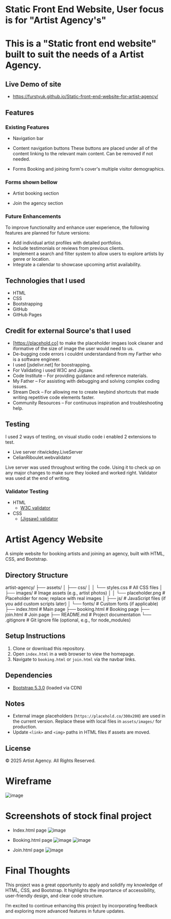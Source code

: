 # Static Front End Website, User focus is for "Artist Agency's" 

# This is a "Static front end website" built to suit the needs of a Artist Agency.

## Live Demo of site

- https://furstyuk.github.io/Static-front-end-website-for-artist-agency/

## Features

### Existing Features

- Navigation bar

- Content navigation buttons
  These buttons are placed under all of the content linking to the relevant main content. Can be removed if not needed.

- Forms
  Booking and joining form's cover's multiple visitor demographics.

### Forms shown bellow

- Artist booking section

- Join the agency section

  
### Future Enhancements

To improve functionality and enhance user experience, the following features are planned for future versions:

- Add individual artist profiles with detailed portfolios.
- Include testimonials or reviews from previous clients.
- Implement a search and filter system to allow users to explore artists by genre or location.
- Integrate a calendar to showcase upcoming artist availability.

## Technologies that I used
* HTML
* CSS
* Bootstrapping
* GitHub
* GitHub Pages

## Credit for external Source's that I used

* [https://placehold.co] to make the placeholder imgaes look cleaner and iformative of the size of image the user would need to us.
* De-bugging code errors i couldnt understandand from my Farther who is a software engineer.
* I used [jsdelivr.net] for boostrapping.
* For Validating i used W3C and Jigsaw.
* Code Institute – For providing guidance and reference materials.
* My Father – For assisting with debugging and solving complex coding issues.
* Stream Deck – For allowing me to create keybind shortcuts that made writing repetitive code elements faster.
* Community Resources – For continuous inspiration and troubleshooting help.
  
## Testing

I used 2 ways of testing, on visual studio code i enabled 2 extensions to test. 
 - Live server ritwickdey.LiveServer
 - CelianRiboulet.webvalidator

Live server was used throughout writing the code. Using it to check up on any major changes to make sure they looked and worked right.
Validator was used at the end of writing.


### Validator Testing 

- HTML
  -  [W3C validator](https://validator.w3.org/nu/?doc=https%3A%2F%2Fcode-institute-org.github.io%2Flove-running-2.0%2Findex.html)
- CSS
  -  [(Jigsaw) validator](https://jigsaw.w3.org/css-validator/validator?uri=https%3A%2F%2Fvalidator.w3.org%2Fnu%2F%3Fdoc%3Dhttps%253A%252F%252Fcode-institute-org.github.io%252Flove-running-2.0%252Findex.html&profile=css3svg&usermedium=all&warning=1&vextwarning=&lang=en#css)

# Artist Agency Website

A simple website for booking artists and joining an agency, built with HTML, CSS, and Bootstrap.

## Directory Structure

artist-agency/
├── assets/
│   ├── css/
│   │   └── styles.css         # All CSS files
│   ├── images/               # Image assets (e.g., artist photos)
│   │   └── placeholder.png   # Placeholder for now; replace with real images
│   ├── js/                  # JavaScript files (if you add custom scripts later)
│   └── fonts/               # Custom fonts (if applicable)
├── index.html               # Main page
├── booking.html             # Booking page
├── join.html                # Join page
├── README.md                # Project documentation
└── .gitignore               # Git ignore file (optional, e.g., for node_modules)

## Setup Instructions

1. Clone or download this repository.
2. Open `index.html` in a web browser to view the homepage.
3. Navigate to `booking.html` or `join.html` via the navbar links.

## Dependencies

- [Bootstrap 5.3.0](https://getbootstrap.com/docs/5.3/getting-started/introduction/) (loaded via CDN)

## Notes

- External image placeholders (`https://placehold.co/300x200`) are used in the current version. Replace these with local files in `assets/images/` for production.
- Update `<link>` and `<img>` paths in HTML files if assets are moved.

## License

© 2025 Artist Agency. All Rights Reserved.

# Wireframe

![image](https://github.com/user-attachments/assets/cbc98692-131f-426b-bb6e-bece76db3c0b)

# Screenshots of stock final project

- Index.html page
![image](https://github.com/user-attachments/assets/37dec674-053d-4d2a-b8e8-1d30eb117365)

- Booking.html page
  ![image](https://github.com/user-attachments/assets/307754e1-1ce0-4c5a-bfe5-a9eb18fc8dd7)
  ![image](https://github.com/user-attachments/assets/03b9ff4b-189f-4817-8993-a81c325f978f)

- Join.html page
  ![image](https://github.com/user-attachments/assets/a5520429-190a-4813-955b-c85d987314b0)

# Final Thoughts

This project was a great opportunity to apply and solidify my knowledge of HTML, CSS, and Bootstrap. It highlights the importance of accessibility, user-friendly design, and clear code structure.

I’m excited to continue enhancing this project by incorporating feedback and exploring more advanced features in future updates.


